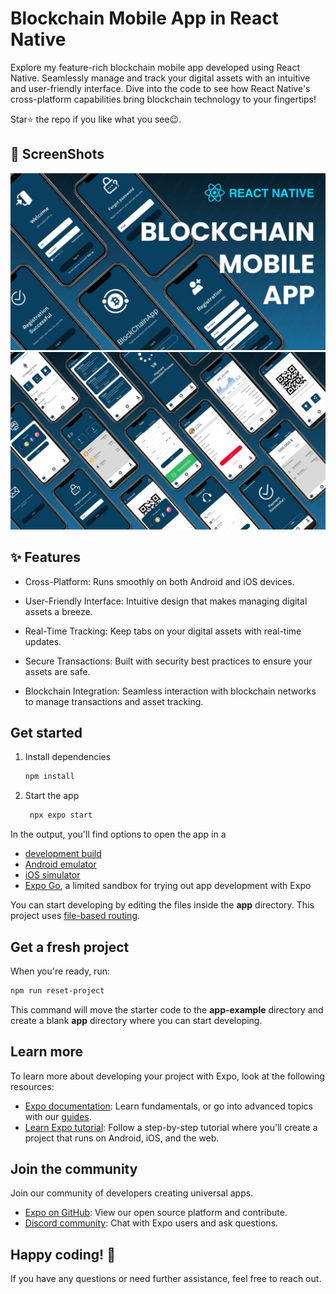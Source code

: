 # Blockchain Mobile App in React Native

Explore my feature-rich blockchain mobile app developed using React Native. Seamlessly manage and track your digital assets with an intuitive and user-friendly interface. Dive into the code to see how React Native's cross-platform capabilities bring blockchain technology to your fingertips!

Star⭐ the repo if you like what you see😉.

## 📸 ScreenShots

<img src="assets/images/BLOCKCHAIN_SCREENSHOOT1.jpg"/>


<img src="assets/images/BLOCKCHAIN_SCREENSHOOT.jpg"/>


## ✨ Features
* Cross-Platform: Runs smoothly on both Android and iOS devices.

* User-Friendly Interface: Intuitive design that makes managing digital assets a breeze.

* Real-Time Tracking: Keep tabs on your digital assets with real-time updates.

* Secure Transactions: Built with security best practices to ensure your assets are safe.

* Blockchain Integration: Seamless interaction with blockchain networks to manage transactions and asset tracking.


## Get started

1. Install dependencies

   ```bash
   npm install
   ```

2. Start the app

   ```bash
    npx expo start
   ```

In the output, you'll find options to open the app in a

- [development build](https://docs.expo.dev/develop/development-builds/introduction/)
- [Android emulator](https://docs.expo.dev/workflow/android-studio-emulator/)
- [iOS simulator](https://docs.expo.dev/workflow/ios-simulator/)
- [Expo Go](https://expo.dev/go), a limited sandbox for trying out app development with Expo

You can start developing by editing the files inside the **app** directory. This project uses [file-based routing](https://docs.expo.dev/router/introduction).

## Get a fresh project

When you're ready, run:

```bash
npm run reset-project
```

This command will move the starter code to the **app-example** directory and create a blank **app** directory where you can start developing.

## Learn more

To learn more about developing your project with Expo, look at the following resources:

- [Expo documentation](https://docs.expo.dev/): Learn fundamentals, or go into advanced topics with our [guides](https://docs.expo.dev/guides).
- [Learn Expo tutorial](https://docs.expo.dev/tutorial/introduction/): Follow a step-by-step tutorial where you'll create a project that runs on Android, iOS, and the web.

## Join the community

Join our community of developers creating universal apps.

- [Expo on GitHub](https://github.com/expo/expo): View our open source platform and contribute.
- [Discord community](https://chat.expo.dev): Chat with Expo users and ask questions.


## Happy coding! 🌟

If you have any questions or need further assistance, feel free to reach out.
